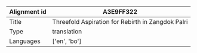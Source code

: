 |Alignment id | A3E9FF322
| --- | --- 
|Title | Threefold Aspiration for Rebirth in Zangdok Palri 
|Type | translation
|Languages | ['en', 'bo']